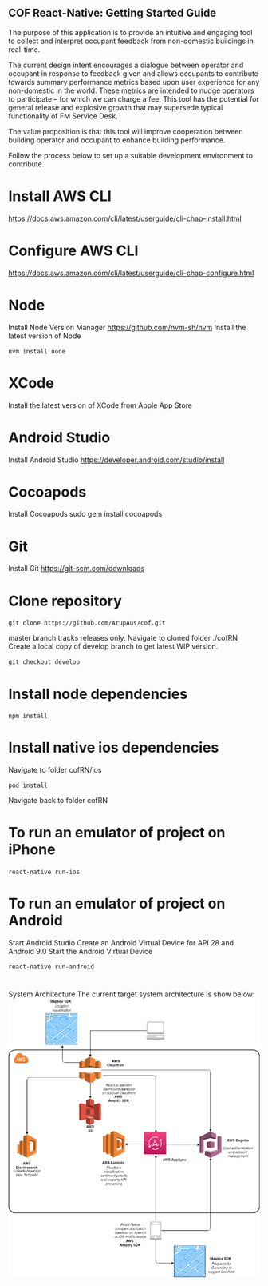 ## COF React-Native: Getting Started Guide

The purpose of this application is to provide an intuitive and engaging tool to collect and interpret occupant feedback from non-domestic buildings in real-time.

The current design intent encourages a dialogue between operator and occupant in response to feedback given and allows occupants to contribute towards summary performance metrics based upon user experience for any non-domestic in the world. These metrics are intended to nudge operators to participate – for which we can charge a fee. This tool has the potential for general release and explosive growth that may supersede typical functionality of FM Service Desk.

The value proposition is that this tool will improve cooperation between building operator and occupant to enhance building performance.

Follow the process below to set up a suitable development environment to contribute.

# Install AWS CLI
https://docs.aws.amazon.com/cli/latest/userguide/cli-chap-install.html

# Configure AWS CLI
https://docs.aws.amazon.com/cli/latest/userguide/cli-chap-configure.html

# Node
Install Node Version Manager
https://github.com/nvm-sh/nvm
Install the latest version of Node
```
nvm install node
```

# XCode
Install the latest version of XCode from Apple App Store

# Android Studio
Install Android Studio https://developer.android.com/studio/install

# Cocoapods
Install Cocoapods sudo gem install cocoapods

# Git
Install Git https://git-scm.com/downloads

# Clone repository
```
git clone https://github.com/ArupAus/cof.git
```
master branch tracks releases only.
Navigate to cloned folder ./cofRN
Create a local copy of develop branch to get latest WIP version.
```
git checkout develop
```

# Install node dependencies
```
npm install
```

# Install native ios dependencies
Navigate to folder cofRN/ios
```
pod install
```
Navigate back to folder cofRN

# To run an emulator of project on iPhone
```
react-native run-ios
```

# To run an emulator of project on Android
Start Android Studio
Create an Android Virtual Device for API 28 and Android 9.0
Start the Android Virtual Device
```
react-native run-android
```
#
System Architecture
The current target system architecture is show below:
![IAM System Architecture](iam_architecture.png)
